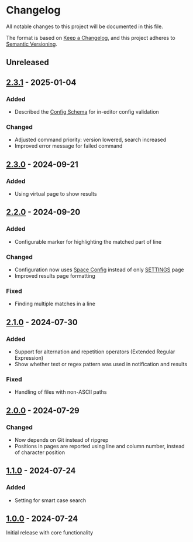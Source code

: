 # Changelog

All notable changes to this project will be documented in this file.

The format is based on [Keep a Changelog](https://keepachangelog.com/en/1.1.0/),
and this project adheres to [Semantic Versioning](https://semver.org/spec/v2.0.0.html).

<!-- markdownlint-configure-file { "MD024": { "siblings_only": true } } -->

## Unreleased

## [2.3.1] - 2025-01-04

### Added

- Described the [Config Schema](https://silverbullet.md/Schema#Config%20schema) for in-editor config validation

### Changed

- Adjusted command priority: version lowered, search increased
- Improved error message for failed command

## [2.3.0] - 2024-09-21

### Added

- Using virtual page to show results

## [2.2.0] - 2024-09-20

### Added

- Configurable marker for highlighting the matched part of line

### Changed

- Configuration now uses [Space Config](https://silverbullet.md/Space%20Config) instead of only [SETTINGS](https://silverbullet.md/SETTINGS) page
- Improved results page formatting

### Fixed

- Finding multiple matches in a line

## [2.1.0] - 2024-07-30

### Added

- Support for alternation and repetition operators (Extended Regular Expression)
- Show whether text or regex pattern was used in notification and results

### Fixed

- Handling of files with non-ASCII paths

## [2.0.0] - 2024-07-29

### Changed

- Now depends on Git instead of ripgrep
- Positions in pages are reported using line and column number, instead of character position

## [1.1.0] - 2024-07-24

### Added

- Setting for smart case search

## [1.0.0] - 2024-07-24

Initial release with core functionality

[2.3.1]: https://github.com/Maarrk/silverbullet-grep/compare/v2.3.0...v2.3.1
[2.3.0]: https://github.com/Maarrk/silverbullet-grep/compare/v2.2.0...v2.3.0
[2.2.0]: https://github.com/Maarrk/silverbullet-grep/compare/v2.1.0...v2.2.0
[2.1.0]: https://github.com/Maarrk/silverbullet-grep/compare/v2.0.0...v2.1.0
[2.0.0]: https://github.com/Maarrk/silverbullet-grep/compare/v1.1.0...v2.0.0
[1.1.0]: https://github.com/Maarrk/silverbullet-grep/compare/v1.0.0...v1.1.0
[1.0.0]: https://github.com/Maarrk/silverbullet-grep/releases/tag/v1.0.0

